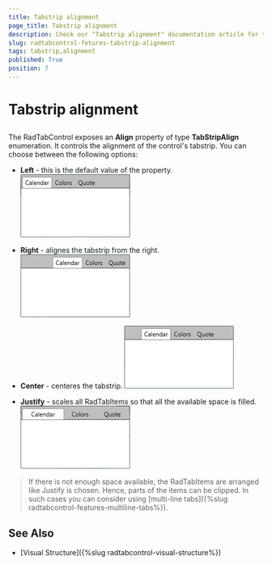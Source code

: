 ```yaml
---
title: Tabstrip alignment
page_title: Tabstrip alignment
description: Check our "Tabstrip alignment" documentation article for the RadTabControl WPF control.
slug: radtabcontrol-fetures-tabstrip-alignment
tags: tabstrip,alignment
published: True
position: 7
---
```


# Tabstrip alignment



## 

The RadTabControl exposes an __Align__ property of type __TabStripAlign__ enumeration. It controls the alignment of the control's tabstrip. You can choose between the following options:
		

* __Left__ - this is the default value of the property.
![radtabcontrol-align-left](images/radtabcontrol-align-left.png)

* __Right__ - alignes the tabstrip from the right.
![radtabcontrol-align-right](images/radtabcontrol-align-right.png)

* __Center__ - centeres the tabstrip.
![radtabcontrol-align-center](images/radtabcontrol-align-center.png)

* __Justify__ - scales all RadTabItems so that all the available space is filled.
![radtabcontrol-align-justify](images/radtabcontrol-align-justify.png)

>If there is not enough space available, the RadTabItems are arranged like Justify is chosen. Hence, parts of the items can be clipped. In such cases you can consider using [multi-line tabs]({%slug radtabcontrol-features-multiline-tabs%}).
		  

## See Also

 * [Visual Structure]({%slug radtabcontrol-visual-structure%})
